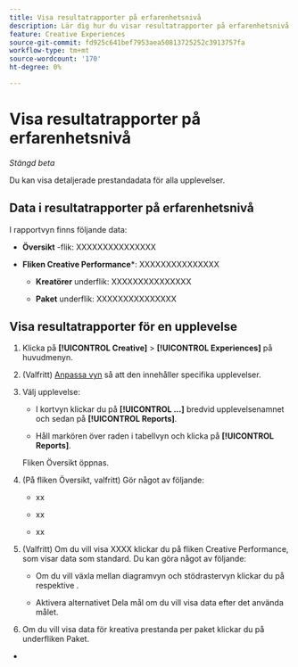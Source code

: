 ```yaml
---
title: Visa resultatrapporter på erfarenhetsnivå
description: Lär dig hur du visar resultatrapporter på erfarenhetsnivå.
feature: Creative Experiences
source-git-commit: fd925c641bef7953aea50813725252c3913757fa
workflow-type: tm+mt
source-wordcount: '170'
ht-degree: 0%

---
```


# Visa resultatrapporter på erfarenhetsnivå

*Stängd beta*

Du kan visa detaljerade prestandadata för alla upplevelser.

## Data i resultatrapporter på erfarenhetsnivå

I rapportvyn finns följande data:

* **Översikt** -flik: XXXXXXXXXXXXXXX<!-- add in -->

* **Fliken Creative Performance***: XXXXXXXXXXXXXXX<!-- add in -->

   * **Kreatörer** underflik: XXXXXXXXXXXXXXX<!-- add in -->

   * **Paket** underflik: XXXXXXXXXXXXXXX<!-- add in -->

## Visa resultatrapporter för en upplevelse

1. Klicka på **[!UICONTROL Creative]** > **[!UICONTROL Experiences]** på huvudmenyn.

1. (Valfritt) [Anpassa vyn](/help/creative/introduction/customize-data-views.md) så att den innehåller specifika upplevelser.

1. Välj upplevelse:

   * I kortvyn klickar du på **[!UICONTROL ...]** bredvid upplevelsenamnet och sedan på **[!UICONTROL Reports]**.

   * Håll markören över raden i tabellvyn och klicka på **[!UICONTROL Reports]**.

   Fliken Översikt öppnas.

1. (På fliken Översikt, valfritt) Gör något av följande:

   * xx

   * xx

   * xx

1. (Valfritt) Om du vill visa XXXX<!-- clarify --> klickar du på fliken Creative Performance, som visar data som standard. Du kan göra något av följande:

   * Om du vill växla mellan diagramvyn och stödrastervyn klickar du på ![]() respektive ![]().

   * Aktivera alternativet Dela mål om du vill visa data efter det <!--?? -->använda målet.

1. Om du vill visa data för kreativa prestanda per paket klickar du på underfliken Paket.
*

<!-- Anything else you can do, including within any of the visualizations? -->

